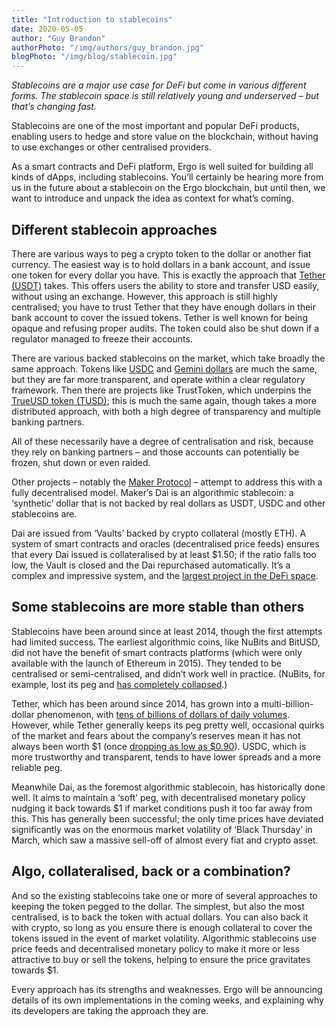 ```yaml
---
title: "Introduction to stablecoins"
date: 2020-05-05
author: "Guy Brandon"
authorPhoto: "/img/authors/guy_brandon.jpg"
blogPhoto: "/img/blog/stablecoin.jpg"
---
```


*Stablecoins are a major use case for DeFi but come in various different forms. The stablecoin space is still relatively young and underserved – but that’s changing fast.*

Stablecoins are one of the most important and popular DeFi products, enabling users to hedge and store value on the blockchain, without having to use exchanges or other centralised providers.

As a smart contracts and DeFi platform, Ergo is well suited for building all kinds of dApps, including stablecoins. You’ll certainly be hearing more from us in the future about a stablecoin on the Ergo blockchain, but until then, we want to introduce and unpack the idea as context for what’s coming.

## Different stablecoin approaches

There are various ways to peg a crypto token to the dollar or another fiat currency. The easiest way is to hold dollars in a bank account, and issue one token for every dollar you have. This is exactly the approach that [Tether (USDT)](https://tether.to/) takes. This offers users the ability to store and transfer USD easily, without using an exchange. However, this approach is still highly centralised; you have to trust Tether that they have enough dollars in their bank account to cover the issued tokens. Tether is well known for being opaque and refusing proper audits. The token could also be shut down if a regulator managed to freeze their accounts. 

There are various backed stablecoins on the market, which take broadly the same approach. Tokens like [USDC](https://www.circle.com/en/usdc) and [Gemini dollars](https://gemini.com/dollar) are much the same, but they are far more transparent, and operate within a clear regulatory framework. Then there are projects like TrustToken, which underpins the [TrueUSD token (TUSD)](https://www.trusttoken.com/trueusd); this is much the same again, though takes a more distributed approach, with both a high degree of transparency and multiple banking partners.

All of these necessarily have a degree of centralisation and risk, because they rely on banking partners – and those accounts can potentially be frozen, shut down or even raided.

Other projects – notably the [Maker Protocol](https://makerdao.com/en/) – attempt to address this with a fully decentralised model. Maker’s Dai is an algorithmic stablecoin: a ‘synthetic’ dollar that is not backed by real dollars as USDT, USDC and other stablecoins are.

Dai are issued from ‘Vaults’ backed by crypto collateral (mostly ETH). A system of smart contracts and oracles (decentralised price feeds) ensures that every Dai issued is collateralised by at least $1.50; if the ratio falls too low, the Vault is closed and the Dai repurchased automatically. It’s a complex and impressive system, and the [largest project in the DeFi space](https://defipulse.com/).

## Some stablecoins are more stable than others

Stablecoins have been around since at least 2014, though the first attempts had limited success. The earliest algorithmic coins, like NuBits and BitUSD, did not have the benefit of smart contracts platforms (which were only available with the launch of Ethereum in 2015). They tended to be centralised or semi-centralised, and didn’t work well in practice. (NuBits, for example, lost its peg and [has completely collapsed](https://coinmarketcap.com/currencies/nubits/).)

Tether, which has been around since 2014, has grown into a multi-billion-dollar phenomenon, with [tens of billions of dollars of daily volumes](https://coinmarketcap.com/currencies/tether/markets/). However, while Tether generally keeps its peg pretty well, occasional quirks of the market and fears about the company’s reserves mean it has not always been worth $1 (once [dropping as low as $0.90](https://coinmarketcap.com/currencies/tether/)). USDC, which is more trustworthy and transparent, tends to have lower spreads and a more reliable peg.

Meanwhile Dai, as the foremost algorithmic stablecoin, has historically done well. It aims to maintain a ‘soft’ peg, with decentralised monetary policy nudging it back towards $1 if market conditions push it too far away from this. This has generally been successful; the only time prices have deviated significantly was on the enormous market volatility of ‘Black Thursday’ in March, which saw a massive sell-off of almost every fiat and crypto asset.

## Algo, collateralised, back or a combination?

And so the existing stablecoins take one or more of several approaches to keeping the token pegged to the dollar. The simplest, but also the most centralised, is to back the token with actual dollars. You can also back it with crypto, so long as you ensure there is enough collateral to cover the tokens issued in the event of market volatility. Algorithmic stablecoins use price feeds and decentralised monetary policy to make it more or less attractive to buy or sell the tokens, helping to ensure the price gravitates towards $1.

Every approach has its strengths and weaknesses. Ergo will be announcing details of its own implementations in the coming weeks, and explaining why its developers are taking the approach they are. 
